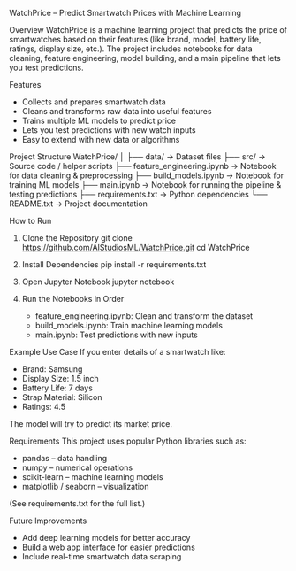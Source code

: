 WatchPrice – Predict Smartwatch Prices with Machine Learning

Overview
WatchPrice is a machine learning project that predicts the price of smartwatches based on their features (like brand, model, battery life, ratings, display size, etc.).
The project includes notebooks for data cleaning, feature engineering, model building, and a main pipeline that lets you test predictions.

Features
- Collects and prepares smartwatch data
- Cleans and transforms raw data into useful features
- Trains multiple ML models to predict price
- Lets you test predictions with new watch inputs
- Easy to extend with new data or algorithms

Project Structure
WatchPrice/
│
├── data/                       -> Dataset files
├── src/                        -> Source code / helper scripts
├── feature_engineering.ipynb   -> Notebook for data cleaning & preprocessing
├── build_models.ipynb          -> Notebook for training ML models
├── main.ipynb                  -> Notebook for running the pipeline & testing predictions
├── requirements.txt            -> Python dependencies
└── README.txt                  -> Project documentation

How to Run
1. Clone the Repository
   git clone https://github.com/AIStudiosML/WatchPrice.git
   cd WatchPrice

2. Install Dependencies
   pip install -r requirements.txt

3. Open Jupyter Notebook
   jupyter notebook

4. Run the Notebooks in Order
   - feature_engineering.ipynb: Clean and transform the dataset
   - build_models.ipynb: Train machine learning models
   - main.ipynb: Test predictions with new inputs

Example Use Case
If you enter details of a smartwatch like:
- Brand: Samsung
- Display Size: 1.5 inch
- Battery Life: 7 days
- Strap Material: Silicon
- Ratings: 4.5

The model will try to predict its market price.

Requirements
This project uses popular Python libraries such as:
- pandas – data handling
- numpy – numerical operations
- scikit-learn – machine learning models
- matplotlib / seaborn – visualization

(See requirements.txt for the full list.)

Future Improvements
- Add deep learning models for better accuracy
- Build a web app interface for easier predictions
- Include real-time smartwatch data scraping